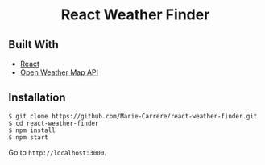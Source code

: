 <h1 align="center">React Weather Finder</h1>

## Built With
* [React](https://reactjs.org/)
* [Open Weather Map API](https://openweathermap.org/)


## Installation

```
$ git clone https://github.com/Marie-Carrere/react-weather-finder.git
$ cd react-weather-finder
$ npm install
$ npm start
```

Go to `http://localhost:3000`.